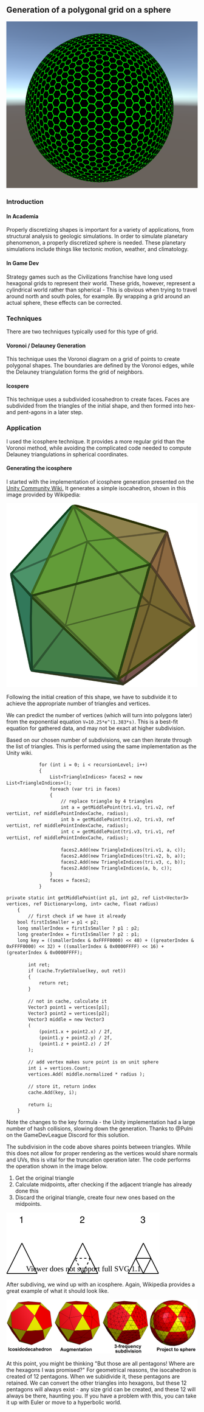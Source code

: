 ## Generation of a polygonal grid on a sphere

![Hexagonal Grid](/Images/PolyGrid/Grid1.PNG)

### Introduction

#### In Academia 

Properly discretizing shapes is important for a variety of applications, from structural analysis to geologic simulations. In order to simulate planetary phenomenon, a properly discretized sphere is needed. These planetary simulations include things like tectonic motion, weather, and climatology. 

#### In Game Dev 

Strategy games such as the Civilizations franchise have long used hexagonal grids to represent their world. These grids, however, represent a cylindrical world rather than spherical - This is obvious when trying to travel around north and south poles, for example. By wrapping a grid around an actual sphere, these effects can be corrected. 

### Techniques

There are two techniques typically used for this type of grid. 

#### Voronoi / Delauney Generation

This technique uses the Voronoi diagram on a grid of points to create polygonal shapes. The boundaries are defined by the Voronoi edges, while the Delauney triangulation forms the grid of neighbors. 

#### Icospere 

This technique uses a subdivided icosahedron to create faces. Faces are subdivided from the triangles of the initial shape, and then formed into hex- and pent-agons in a later step.  

### Application

I used the icosphere technique. It provides a more regular grid than the Voronoi method, while avoiding the complicated code needed to compute Delauney triangulations in spherical coordinates. 

#### Generating the icosphere

I started with the implementation of icosphere generation presented on the [Unity Community Wiki.](http://wiki.unity3d.com/index.php/CreateIcoSphere) It generates a simple isocahedron, shown in this image provided by Wikipedia: 

![Icosahedron](/Images/PolyGrid/Icosahedron.svg)

Following the initial creation of this shape, we have to subdivide it to achieve the appropriate number of triangles and vertices. 

We can predict the number of vertices (which will turn into polygons later) from the exponential equation `V=10.25*e^(1.383*s)`. This is a best-fit equation for gathered data, and may not be exact at higher subdivision. 

Based on our chosen number of subdivisions, we can then iterate through the list of triangles. This is performed using the same implementation as the Unity wiki.  

```// refine triangles
			for (int i = 0; i < recursionLevel; i++)
			{
				List<TriangleIndices> faces2 = new List<TriangleIndices>();
				foreach (var tri in faces)
				{
					// replace triangle by 4 triangles
					int a = getMiddlePoint(tri.v1, tri.v2, ref vertList, ref middlePointIndexCache, radius);
					int b = getMiddlePoint(tri.v2, tri.v3, ref vertList, ref middlePointIndexCache, radius);
					int c = getMiddlePoint(tri.v3, tri.v1, ref vertList, ref middlePointIndexCache, radius);
 
					faces2.Add(new TriangleIndices(tri.v1, a, c));
					faces2.Add(new TriangleIndices(tri.v2, b, a));
					faces2.Add(new TriangleIndices(tri.v3, c, b));
					faces2.Add(new TriangleIndices(a, b, c));
				}
				faces = faces2;
			}
```
```
private static int getMiddlePoint(int p1, int p2, ref List<Vector3> vertices, ref Dictionary<long, int> cache, float radius)
	{
		// first check if we have it already
    bool firstIsSmaller = p1 < p2;
    long smallerIndex = firstIsSmaller ? p1 : p2;
    long greaterIndex = firstIsSmaller ? p2 : p1;
    long key = ((smallerIndex & 0xFFFF0000) << 48) + ((greaterIndex & 0xFFFF0000) << 32) + ((smallerIndex & 0x0000FFFF) << 16) + (greaterIndex & 0x0000FFFF);
 
		int ret;
		if (cache.TryGetValue(key, out ret))
		{
			return ret;
		}
 
		// not in cache, calculate it
		Vector3 point1 = vertices[p1];
		Vector3 point2 = vertices[p2];
		Vector3 middle = new Vector3
		(
			(point1.x + point2.x) / 2f,
			(point1.y + point2.y) / 2f,
			(point1.z + point2.z) / 2f
		);
 
		// add vertex makes sure point is on unit sphere
		int i = vertices.Count;
		vertices.Add( middle.normalized * radius );
 
		// store it, return index
		cache.Add(key, i);
 
		return i;
	}
  ```
Note the changes to the key formula - the Unity implementation had a large number of hash collisions, slowing down the generation. Thanks to @Pulni on the GameDevLeague Discord for this solution. 

The subdivision in the code above shares points between triangles. While this does not allow for proper rendering as the vertices would share normals and UVs, this is vital for the truncation operation later. The code performs the operation shown in the image below.

1. Get the original triangle
2. Calculate midpoints, after checking if the adjacent triangle has already done this
3. Discard the original triangle, create four new ones based on the midpoints. 

![Subdivision Example](/Images/PolyGrid/Subdivision.svg)

After subdiving, we wind up with an icosphere. Again, Wikipedia provides a great example of what it should look like. 

![Subdivision Example](/Images/PolyGrid/IcosphereWikipedia.png)

At this point, you might be thinking "But those are all pentagons! Where are the hexagons I was promised?" For geometrical reasons, the isocahedron is created of 12 pentagons. When we subidivide it, these pentagons are retained. We can convert the other triangles into hexagons, but these 12 pentagons will always exist - any size grid can be created, and these 12 will always be there, haunting you. If you have a problem with this, you can take it up with Euler or move to a hyperbolic world. 


